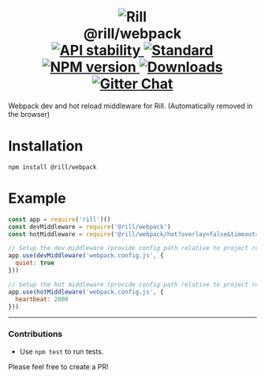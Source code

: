 <h1 align="center">
  <!-- Logo -->
  <img src="https://raw.githubusercontent.com/rill-js/rill/master/Rill-Icon.jpg" alt="Rill"/>
  <br/>
  @rill/webpack
	<br/>

  <!-- Stability -->
  <a href="https://nodejs.org/api/documentation.html#documentation_stability_index">
    <img src="https://img.shields.io/badge/stability-stable-brightgreen.svg?style=flat-square" alt="API stability"/>
  </a>
  <!-- Standard -->
  <a href="https://github.com/feross/standard">
    <img src="https://img.shields.io/badge/code%20style-standard-brightgreen.svg?style=flat-square" alt="Standard"/>
  </a>
  <!-- NPM version -->
  <a href="https://npmjs.org/package/@rill/refresh-with">
    <img src="https://img.shields.io/npm/v/@rill/refresh-with.svg?style=flat-square" alt="NPM version"/>
  </a>
  <!-- Downloads -->
  <a href="https://npmjs.org/package/@rill/refresh-with">
    <img src="https://img.shields.io/npm/dm/@rill/refresh-with.svg?style=flat-square" alt="Downloads"/>
  </a>
  <!-- Gitter Chat -->
  <a href="https://gitter.im/rill-js/rill">
    <img src="https://img.shields.io/gitter/room/rill-js/rill.svg?style=flat-square" alt="Gitter Chat"/>
  </a>
</h1>

Webpack dev and hot reload middleware for Rill. (Automatically removed in the browser)

# Installation

```console
npm install @rill/webpack
```

# Example

```js
const app = require('rill')()
const devMiddleware = require('@rill/webpack')
const hotMiddleware = require('@rill/webpack/hot?overlay=false&timeout=1000') // pass in client side options via query string.

// Setup the dev middleware (provide config path relative to project root).
app.use(devMiddleware('webpack.config.js', {
  quiet: true
}))

// Setup the hot middleware (provide config path relative to project root).
app.use(hotMiddleware('webpack.config.js', {
  heartbeat: 2000
}))
```

---

### Contributions

* Use `npm test` to run tests.

Please feel free to create a PR!
